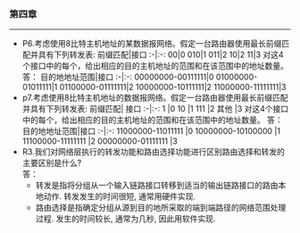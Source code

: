 ### 第四章
***
* P6.考虑使用8比特主机地址的某数据报网络。假定一台路由器使用最长前缀匹配并具有下列转发表:
    前缀匹配|接口
    :-|:-:
    00|0
    010|1
    011|2
    10|2
    11|3
    对这4个接口中的每个，给出相应的目的主机地址的范围和在该范围中的地址数量。  
    答：
    目的地地址范围|接口
    :-|:-:
    00000000-00111111|0
    01000000-01011111|1
    01100000-01111111|2
    10000000-10111111|2
    11000000-11111111|3
* p7.考虑使用8比特主机地址的数据报网络。假定一台路由器使用最长前缀匹配并具有下列转发表:
    前缀匹配| 接口
    :-|:-:
    1 |0
    10 |1
    111 |2
    其他 |3
    对这4个接口中的每个，给出相应的目的主机地址的范围和在该范围中的地址数量。
    答：
    目的地地址范围|接口
    :-|:-:
    11000000-11011111 |0
    10000000-10100000 |1
    11100000-11111111 |2
    00000000-01111111 |3
* R3.我们对网络层执行的转发功能和路由选择功能进行区别路由选择和转发的主要区别是什么?  
  答：
  * 转发是指将分组从一个输入链路接口转移到适当的输出链路接口的路由本地动作. 转发发生的时间很短, 通常用硬件实现.
  * 路由选择是指确定分组从源到目的地所采取的端到端路径的网络范围处理过程. 发生的时间较长, 通常为几秒, 因此用软件实现.
